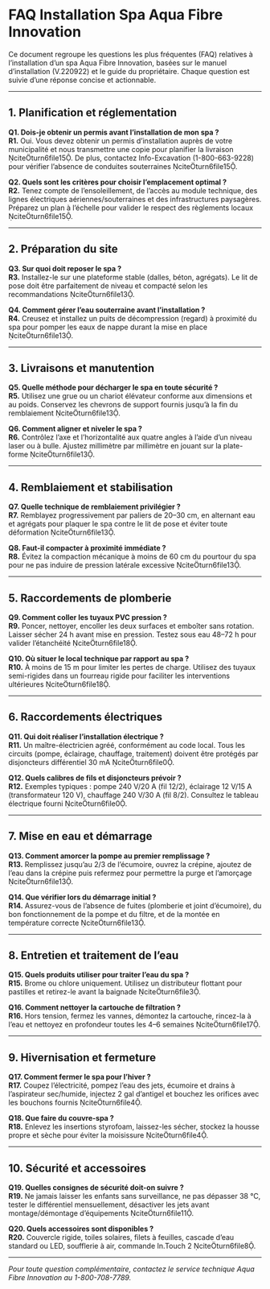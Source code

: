 # FAQ Installation Spa Aqua Fibre Innovation

Ce document regroupe les questions les plus fréquentes (FAQ) relatives à l’installation d’un spa Aqua Fibre Innovation, basées sur le manuel d’installation (V.220922) et le guide du propriétaire. Chaque question est suivie d’une réponse concise et actionnable.

---
## 1. Planification et réglementation

**Q1. Dois-je obtenir un permis avant l’installation de mon spa ?**  
**R1.** Oui. Vous devez obtenir un permis d’installation auprès de votre municipalité et nous transmettre une copie pour planifier la livraison citeturn6file15. De plus, contactez Info-Excavation (1-800-663-9228) pour vérifier l’absence de conduites souterraines citeturn6file15.

**Q2. Quels sont les critères pour choisir l’emplacement optimal ?**  
**R2.** Tenez compte de l’ensoleillement, de l’accès au module technique, des lignes électriques aériennes/souterraines et des infrastructures paysagères. Préparez un plan à l’échelle pour valider le respect des règlements locaux citeturn6file15.

---
## 2. Préparation du site

**Q3. Sur quoi doit reposer le spa ?**  
**R3.** Installez-le sur une plateforme stable (dalles, béton, agrégats). Le lit de pose doit être parfaitement de niveau et compacté selon les recommandations citeturn6file13.

**Q4. Comment gérer l’eau souterraine avant l’installation ?**  
**R4.** Creusez et installez un puits de décompression (regard) à proximité du spa pour pomper les eaux de nappe durant la mise en place citeturn6file13.

---
## 3. Livraisons et manutention

**Q5. Quelle méthode pour décharger le spa en toute sécurité ?**  
**R5.** Utilisez une grue ou un chariot élévateur conforme aux dimensions et au poids. Conservez les chevrons de support fournis jusqu’à la fin du remblaiement citeturn6file13.

**Q6. Comment aligner et niveler le spa ?**  
**R6.** Contrôlez l’axe et l’horizontalité aux quatre angles à l’aide d’un niveau laser ou à bulle. Ajustez millimètre par millimètre en jouant sur la plate-forme citeturn6file13.

---
## 4. Remblaiement et stabilisation

**Q7. Quelle technique de remblaiement privilégier ?**  
**R7.** Remblayez progressivement par paliers de 20–30 cm, en alternant eau et agrégats pour plaquer le spa contre le lit de pose et éviter toute déformation citeturn6file13.

**Q8. Faut-il compacter à proximité immédiate ?**  
**R8.** Évitez la compaction mécanique à moins de 60 cm du pourtour du spa pour ne pas induire de pression latérale excessive citeturn6file13.

---
## 5. Raccordements de plomberie

**Q9. Comment coller les tuyaux PVC pression ?**  
**R9.** Poncer, nettoyer, encoller les deux surfaces et emboîter sans rotation. Laisser sécher 24 h avant mise en pression. Testez sous eau 48–72 h pour valider l’étanchéité citeturn6file18.

**Q10. Où situer le local technique par rapport au spa ?**  
**R10.** À moins de 15 m pour limiter les pertes de charge. Utilisez des tuyaux semi-rigides dans un fourreau rigide pour faciliter les interventions ultérieures citeturn6file18.

---
## 6. Raccordements électriques

**Q11. Qui doit réaliser l’installation électrique ?**  
**R11.** Un maître-électricien agréé, conformément au code local. Tous les circuits (pompe, éclairage, chauffage, traitement) doivent être protégés par disjoncteurs différentiel 30 mA citeturn6file0.

**Q12. Quels calibres de fils et disjoncteurs prévoir ?**  
**R12.** Exemples typiques : pompe 240 V/20 A (fil 12/2), éclairage 12 V/15 A (transformateur 120 V), chauffage 240 V/30 A (fil 8/2). Consultez le tableau électrique fourni citeturn6file0.

---
## 7. Mise en eau et démarrage

**Q13. Comment amorcer la pompe au premier remplissage ?**  
**R13.** Remplissez jusqu’au 2/3 de l’écumoire, ouvrez la crépine, ajoutez de l’eau dans la crépine puis refermez pour permettre la purge et l’amorçage citeturn6file13.

**Q14. Que vérifier lors du démarrage initial ?**  
**R14.** Assurez-vous de l’absence de fuites (plomberie et joint d’écumoire), du bon fonctionnement de la pompe et du filtre, et de la montée en température correcte citeturn6file13.

---
## 8. Entretien et traitement de l’eau

**Q15. Quels produits utiliser pour traiter l’eau du spa ?**  
**R15.** Brome ou chlore uniquement. Utilisez un distributeur flottant pour pastilles et retirez-le avant la baignade citeturn6file3.

**Q16. Comment nettoyer la cartouche de filtration ?**  
**R16.** Hors tension, fermez les vannes, démontez la cartouche, rincez-la à l’eau et nettoyez en profondeur toutes les 4–6 semaines citeturn6file17.

---
## 9. Hivernisation et fermeture

**Q17. Comment fermer le spa pour l’hiver ?**  
**R17.** Coupez l’électricité, pompez l’eau des jets, écumoire et drains à l’aspirateur sec/humide, injectez 2 gal d’antigel et bouchez les orifices avec les bouchons fournis citeturn6file4.

**Q18. Que faire du couvre-spa ?**  
**R18.** Enlevez les insertions styrofoam, laissez-les sécher, stockez la housse propre et sèche pour éviter la moisissure citeturn6file4.

---
## 10. Sécurité et accessoires

**Q19. Quelles consignes de sécurité doit-on suivre ?**  
**R19.** Ne jamais laisser les enfants sans surveillance, ne pas dépasser 38 °C, tester le différentiel mensuellement, désactiver les jets avant montage/démontage d’équipements citeturn6file11.

**Q20. Quels accessoires sont disponibles ?**  
**R20.** Couvercle rigide, toiles solaires, filets à feuilles, cascade d’eau standard ou LED, soufflerie à air, commande In.Touch 2 citeturn6file8.

---
*Pour toute question complémentaire, contactez le service technique Aqua Fibre Innovation au 1-800-708-7789.*